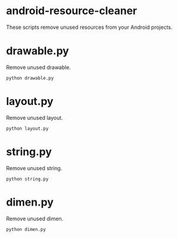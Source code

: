 # android-resource-cleaner
These scripts remove unused resources from your Android projects.

# drawable.py
Remove unused drawable.

```
python drawable.py
```

# layout.py
Remove unused layout.

```
python layout.py
```

# string.py
Remove unused string.

```
python string.py
```

# dimen.py
Remove unused dimen.

```
python dimen.py
```


